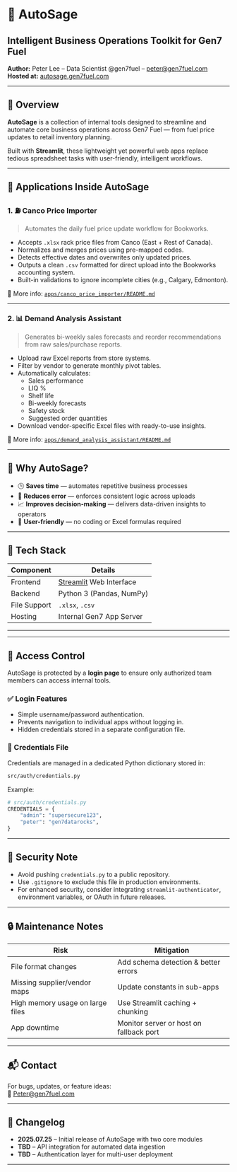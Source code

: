 # 🌲 AutoSage

## Intelligent Business Operations Toolkit for Gen7 Fuel  
**Author:** Peter Lee – Data Scientist @gen7fuel – [peter@gen7fuel.com](mailto:peter@gen7fuel.com)  
**Hosted at:** [autosage.gen7fuel.com](http://autosage.gen7fuel.com)

---

## 📌 Overview

**AutoSage** is a collection of internal tools designed to streamline and automate core business operations across Gen7 Fuel — from fuel price updates to retail inventory planning.  

Built with **Streamlit**, these lightweight yet powerful web apps replace tedious spreadsheet tasks with user-friendly, intelligent workflows.

---

## 🧭 Applications Inside AutoSage

### 1. ⛽ Canco Price Importer

> Automates the daily fuel price update workflow for Bookworks.

- Accepts `.xlsx` rack price files from Canco (East + Rest of Canada).
- Normalizes and merges prices using pre-mapped codes.
- Detects effective dates and overwrites only updated prices.
- Outputs a clean `.csv` formatted for direct upload into the Bookworks accounting system.
- Built-in validations to ignore incomplete cities (e.g., Calgary, Edmonton).

🔗 More info: [`apps/canco_price_importer/README.md`](apps/canco_price_importer/README.md)

---

### 2. 📊 Demand Analysis Assistant

> Generates bi-weekly sales forecasts and reorder recommendations from raw sales/purchase reports.

- Upload raw Excel reports from store systems.
- Filter by vendor to generate monthly pivot tables.
- Automatically calculates:
  - Sales performance
  - LIQ %
  - Shelf life
  - Bi-weekly forecasts
  - Safety stock
  - Suggested order quantities
- Download vendor-specific Excel files with ready-to-use insights.

🔗 More info: [`apps/demand_analysis_assistant/README.md`](apps/demand_analysis_assistant/README.md)

---

## 🚀 Why AutoSage?

- 🕒 **Saves time** — automates repetitive business processes  
- 🎯 **Reduces error** — enforces consistent logic across uploads  
- 📈 **Improves decision-making** — delivers data-driven insights to operators  
- 👥 **User-friendly** — no coding or Excel formulas required  

---

## 🔧 Tech Stack

| Component   | Details                  |
|------------|--------------------------|
| Frontend   | [Streamlit](https://streamlit.io) Web Interface |
| Backend    | Python 3 (Pandas, NumPy) |
| File Support | `.xlsx`, `.csv`        |
| Hosting    | Internal Gen7 App Server |

---

---

## 🔐 Access Control

AutoSage is protected by a **login page** to ensure only authorized team members can access internal tools.

### ✅ Login Features
- Simple username/password authentication.
- Prevents navigation to individual apps without logging in.
- Hidden credentials stored in a separate configuration file.

### 🔐 Credentials File
Credentials are managed in a dedicated Python dictionary stored in:

```bash
src/auth/credentials.py
```

Example:
```python
# src/auth/credentials.py
CREDENTIALS = {
    "admin": "supersecure123",
    "peter": "gen7datarocks",
}
```

---

## 🚧 Security Note
- Avoid pushing `credentials.py` to a public repository.
- Use `.gitignore` to exclude this file in production environments.
- For enhanced security, consider integrating `streamlit-authenticator`, environment variables, or OAuth in future releases.

---

## 🔒 Maintenance Notes

| Risk                        | Mitigation                             |
|-----------------------------|-----------------------------------------|
| File format changes         | Add schema detection & better errors    |
| Missing supplier/vendor maps| Update constants in sub-apps            |
| High memory usage on large files | Use Streamlit caching + chunking  |
| App downtime                | Monitor server or host on fallback port |

---

## 📬 Contact

For bugs, updates, or feature ideas:  
📧 [Peter@gen7fuel.com](mailto:peter@gen7fuel.com)

---

## 📅 Changelog

- **2025.07.25** – Initial release of AutoSage with two core modules
- **TBD** – API integration for automated data ingestion
- **TBD** – Authentication layer for multi-user deployment

---